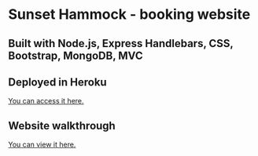# Sunset Hammock - booking website
## Built with Node.js, Express Handlebars, CSS, Bootstrap, MongoDB, MVC
## Deployed in Heroku
[You can access it here.](https://radiant-sea-97053.herokuapp.com/)

## Website walkthrough
[You can view it here.](https://www.youtube.com/watch?v=Ztajlbe_--c)
